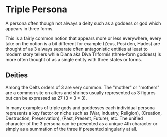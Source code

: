 # Triple Persona

A persona often though not always a deity such as a goddess or god which appears in three forms.&#x20;

This is a fairly common notion that appears more or less everywhere, every take on the notion is a bit different for example (Zeus, Posi den, Hades) are thought of as 3 always separate often antagonistic entities at least to modern story tellers while Diana aka Diva Triformis (three-form goddess) is more often thought of as a single entity with three states or forms.

## Deities

Among the Celts orders of 3 are very common. The "mother" or "mothers" are a common site on alters and shrines usually represented as 3 figures but can be expressed as 27 (3 \* 3 \* 3).

In many examples of triple gods and goddesses each individual persona represents a key factor or niche such as (War, Industry, Religion), (Creation, Destruction, Preservation), (Past, Present, Future), etc. The unified character of the 3 persona can be presented as a unique 4th character or simply as a summation of the three if presented singularly at all.

